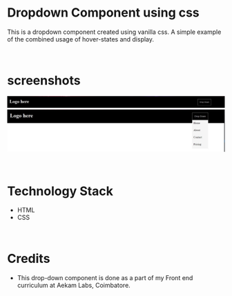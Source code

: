 # Dropdown Component using css
This is a dropdown component created using vanilla css. A simple example of the combined usage of hover-states and display.

&nbsp;

# screenshots 
![Image](reference/ss1.JPG)
![Image](reference/ss2.JPG)

&nbsp;

# Technology Stack
- HTML
- CSS

&nbsp;

# Credits
- This drop-down component is done as a part of my Front end curriculum at Aekam Labs, Coimbatore.
